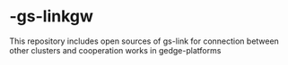 # -gs-linkgw
This repository includes open sources of gs-link for connection between other clusters and cooperation works in gedge-platforms 
